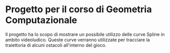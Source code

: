 # Progetto per il corso di Geometria Computazionale

Il progetto ha lo scopo di mostrare un possibile utilizzo delle curve Spline in ambito videoludico. Queste curve verranno utilizzate per tracciare la traiettoria di alcuni ostacoli all'interno del gioco.

